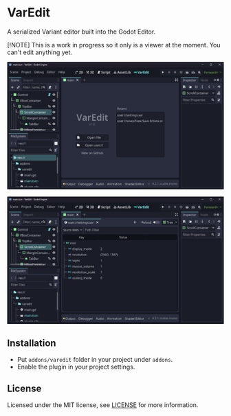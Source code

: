# VarEdit

A serialized Variant editor built into the Godot Editor.

[!NOTE]
This is a work in progress so it only is a viewer at the moment. You can't edit anything yet.

![preview screenshot](./preview1.png)

![preview screenshot](./preview2.png)

## Installation

- Put `addons/varedit` folder in your project under `addons`.
- Enable the plugin in your project settings.

## License

Licensed under the MIT license, see [LICENSE](./LICENSE) for more information.